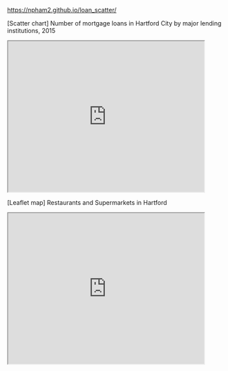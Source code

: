https://npham2.github.io/loan_scatter/

[Scatter chart] Number of mortgage loans in Hartford City by major lending institutions, 2015
 <iframe src="https://npham2.github.io/highcharts-scatter-csv/" width="90%" height="350"></iframe>

[Leaflet map] Restaurants and Supermarkets in Hartford
 <iframe src="https://npham2.github.io/leaflet-map-simple/" width="90%" height="350"></iframe>
